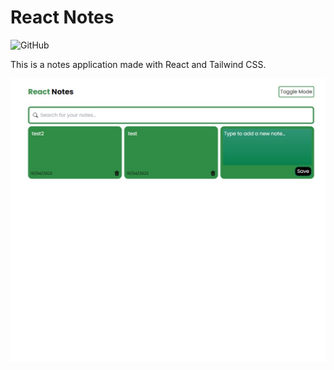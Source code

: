 # React Notes

![GitHub](https://img.shields.io/github/license/thomasluizon/react-notes-app)

This is a notes application made with React and Tailwind CSS.

![Screenshot](./screenshot.jpeg)
